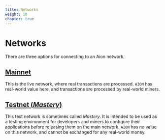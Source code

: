 ```yaml
---
title: Networks
weight: 10
chapter: true
---
```


# Networks

There are three options for connecting to an Aion network.

## [Mainnet](mainnet)

This is the live network, where real transactions are processed. `AION` has real-world value here, and transactions are processed by real-world miners.

## [Testnet (_Mastery_)](mastery-testnet)

This test network is sometimes called _Mastery_. It is intended to be used as a testing environment for developers and miners to configure their applications before releasing them on the main network. `AION` has no value on this network, and cannot be exchanged for any real-world money.